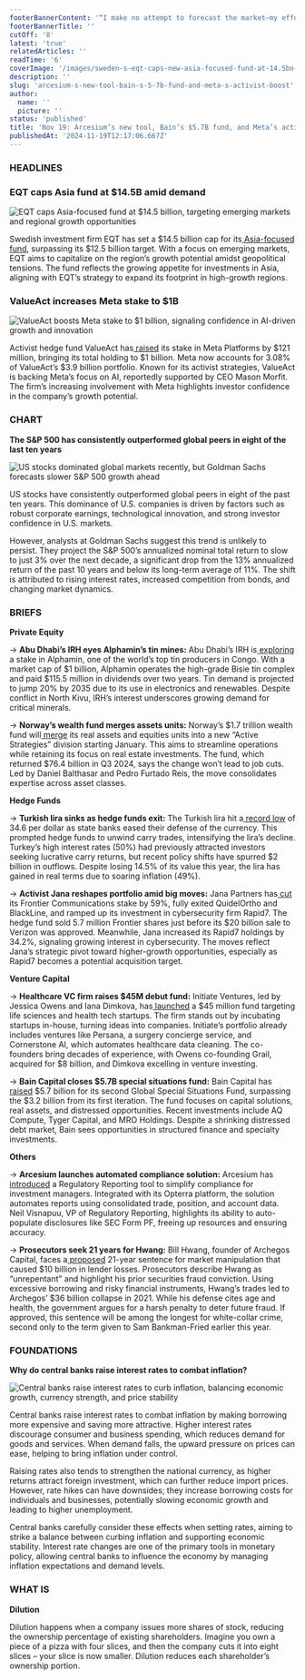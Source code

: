 ```yaml
---
footerBannerContent: '“I make no attempt to forecast the market—my efforts are devoted to finding undervalued securities.” - Warren Buffett'
footerBannerTitle: ''
cutOff: '8'
latest: 'true'
relatedArticles: ''
readTime: '6'
coverImage: '/images/sweden-s-eqt-caps-new-asia-focused-fund-at-14.5bn-M3MD.webp'
description: ''
slug: 'arcesium-s-new-tool-bain-s-5-7b-fund-and-meta-s-activist-boost'
author:
  name: ''
  picture: ''
status: 'published'
title: 'Nov 19: Arcesium’s new tool, Bain’s $5.7B fund, and Meta’s activist boost'
publishedAt: '2024-11-19T12:17:06.667Z'
---
```


### HEADLINES

### EQT caps Asia fund at $14.5B amid demand

![EQT caps Asia-focused fund at $14.5 billion, targeting emerging markets and regional growth opportunities](/images/sweden-s-eqt-caps-new-asia-focused-fund-at-14.5bn-YxNT.webp)

Swedish investment firm EQT has set a $14.5 billion cap for its[ Asia-focused fund](https://www.privateequitywire.co.uk/swedens-eqt-caps-new-asia-focused-fund-at-14-5bn/), surpassing its $12.5 billion target. With a focus on emerging markets, EQT aims to capitalize on the region’s growth potential amidst geopolitical tensions. The fund reflects the growing appetite for investments in Asia, aligning with EQT’s strategy to expand its footprint in high-growth regions.

### ValueAct increases Meta stake to $1B

![ValueAct boosts Meta stake to $1 billion, signaling confidence in AI-driven growth and innovation](/images/activist-hedge-fund-valueact-adds-121m-to-meta-bet-YxMz.webp)

Activist hedge fund ValueAct has[ raised](https://www.hedgeweek.com/activist-hedge-fund-valueact-adds-121m-to-meta-bet/) its stake in Meta Platforms by $121 million, bringing its total holding to $1 billion. Meta now accounts for 3.08% of ValueAct’s $3.9 billion portfolio. Known for its activist strategies, ValueAct is backing Meta’s focus on AI, reportedly supported by CEO Mason Morfit. The firm’s increasing involvement with Meta highlights investor confidence in the company’s growth potential.

### CHART

**The S&P 500 has consistently outperformed global peers in eight of the last ten years**

![US stocks dominated global markets recently, but Goldman Sachs forecasts slower S&P 500 growth ahead](/images/us-stock-I1Nz.jpg)

US stocks have consistently outperformed global peers in eight of the past ten years. This dominance of U.S. companies is driven by factors such as robust corporate earnings, technological innovation, and strong investor confidence in U.S. markets.

However, analysts at Goldman Sachs suggest this trend is unlikely to persist. They project the S&P 500’s annualized nominal total return to slow to just 3% over the next decade, a significant drop from the 13% annualized return of the past 10 years and below its long-term average of 11%. The shift is attributed to rising interest rates, increased competition from bonds, and changing market dynamics.

### BRIEFS

**Private Equity**

→ **Abu Dhabi’s IRH eyes Alphamin’s tin mines:** Abu Dhabi’s IRH is[ exploring](https://www.bnnbloomberg.ca/investing/2024/11/18/abu-dhabis-irh-explores-investing-in-alphamins-congo-tin-mines/) a stake in Alphamin, one of the world’s top tin producers in Congo. With a market cap of $1 billion, Alphamin operates the high-grade Bisie tin complex and paid $115.5 million in dividends over two years. Tin demand is projected to jump 20% by 2035 due to its use in electronics and renewables. Despite conflict in North Kivu, IRH’s interest underscores growing demand for critical minerals.

→ **Norway’s wealth fund merges assets units:** Norway’s $1.7 trillion wealth fund will[ merge](https://www.bnnbloomberg.ca/business/company-news/2024/11/18/norways-wealth-fund-merges-real-assets-with-equities-unit/) its real assets and equities units into a new “Active Strategies” division starting January. This aims to streamline operations while retaining its focus on real estate investments. The fund, which returned $76.4 billion in Q3 2024, says the change won’t lead to job cuts. Led by Daniel Balthasar and Pedro Furtado Reis, the move consolidates expertise across asset classes.

**Hedge Funds**

→ **Turkish lira sinks as hedge funds exit:** The Turkish lira hit a[ record low](https://www.bloomberg.com/news/articles/2024-11-18/lira-losses-deepen-as-funds-react-to-state-banks-lifting-support?embedded-checkout=true) of 34.6 per dollar as state banks eased their defense of the currency. This prompted hedge funds to unwind carry trades, intensifying the lira’s decline. Turkey’s high interest rates (50%) had previously attracted investors seeking lucrative carry returns, but recent policy shifts have spurred $2 billion in outflows. Despite losing 14.5% of its value this year, the lira has gained in real terms due to soaring inflation (49%).

→ **Activist Jana reshapes portfolio amid big moves:** Jana Partners has[ cut](https://www.hedgeweek.com/activist-jana-cuts-frontier-stake-exits-quidelortho-and-blackline/) its Frontier Communications stake by 59%, fully exited QuidelOrtho and BlackLine, and ramped up its investment in cybersecurity firm Rapid7. The hedge fund sold 5.7 million Frontier shares just before its $20 billion sale to Verizon was approved. Meanwhile, Jana increased its Rapid7 holdings by 34.2%, signaling growing interest in cybersecurity. The moves reflect Jana’s strategic pivot toward higher-growth opportunities, especially as Rapid7 becomes a potential acquisition target.

**Venture Capital**

→ **Healthcare VC firm raises $45M debut fund:** Initiate Ventures, led by Jessica Owens and Iana Dimkova, has[ launched](https://techcrunch.com/2024/11/18/healthcare-vc-firm-initiate-has-a-new-45m-and-has-already-founded-five-startups-internally/) a $45 million fund targeting life sciences and health tech startups. The firm stands out by incubating startups in-house, turning ideas into companies. Initiate’s portfolio already includes ventures like Persana, a surgery concierge service, and Cornerstone AI, which automates healthcare data cleaning. The co-founders bring decades of experience, with Owens co-founding Grail, acquired for $8 billion, and Dimkova excelling in venture investing.

→ **Bain Capital closes $5.7B special situations fund:** Bain Capital has[ raised](https://pitchbook.com/news/articles/bain-capital-raises-5-7b-for-latest-global-special-situations-fund) $5.7 billion for its second Global Special Situations Fund, surpassing the $3.2 billion from its first iteration. The fund focuses on capital solutions, real assets, and distressed opportunities. Recent investments include AQ Compute, Tyger Capital, and MRO Holdings. Despite a shrinking distressed debt market, Bain sees opportunities in structured finance and specialty investments.

**Others**

→ **Arcesium launches automated compliance solution:** Arcesium has[ introduced](https://www.hedgeweek.com/arcesium-unveils-new-regulatory-reporting-solution/) a Regulatory Reporting tool to simplify compliance for investment managers. Integrated with its Opterra platform, the solution automates reports using consolidated trade, position, and account data. Neil Visnapuu, VP of Regulatory Reporting, highlights its ability to auto-populate disclosures like SEC Form PF, freeing up resources and ensuring accuracy.

→ **Prosecutors seek 21 years for Hwang:** Bill Hwang, founder of Archegos Capital, faces a[ proposed](https://www.hedgeweek.com/archegos-founder-hwang-should-serve-21-years-say-us-persecutors/) 21-year sentence for market manipulation that caused $10 billion in lender losses. Prosecutors describe Hwang as “unrepentant” and highlight his prior securities fraud conviction. Using excessive borrowing and risky financial instruments, Hwang’s trades led to Archegos’ $36 billion collapse in 2021. While his defense cites age and health, the government argues for a harsh penalty to deter future fraud. If approved, this sentence will be among the longest for white-collar crime, second only to the term given to Sam Bankman-Fried earlier this year.

### FOUNDATIONS

**Why do central banks raise interest rates to combat inflation?**

![Central banks raise interest rates to curb inflation, balancing economic growth, currency strength, and price stability](/images/why-do-central-banks-raise-interest-rates-to-combat-inflation_-I5NT.webp)

Central banks raise interest rates to combat inflation by making borrowing more expensive and saving more attractive. Higher interest rates discourage consumer and business spending, which reduces demand for goods and services. When demand falls, the upward pressure on prices can ease, helping to bring inflation under control.

Raising rates also tends to strengthen the national currency, as higher returns attract foreign investment, which can further reduce import prices. However, rate hikes can have downsides; they increase borrowing costs for individuals and businesses, potentially slowing economic growth and leading to higher unemployment.

Central banks carefully consider these effects when setting rates, aiming to strike a balance between curbing inflation and supporting economic stability. Interest rate changes are one of the primary tools in monetary policy, allowing central banks to influence the economy by managing inflation expectations and demand levels.

### WHAT IS

**Dilution**

Dilution happens when a company issues more shares of stock, reducing the ownership percentage of existing shareholders. Imagine you own a piece of a pizza with four slices, and then the company cuts it into eight slices – your slice is now smaller. Dilution reduces each shareholder’s ownership portion.